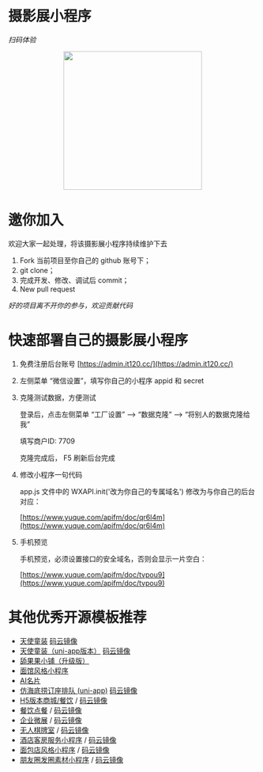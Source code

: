 # 摄影展小程序

*扫码体验*

<div align=center>
  <img width=280 src="https://dcdn.it120.cc/2019/10/22/b89980c3-1a73-48d9-b52d-106417b93010.jpeg"/>
</div>


# 邀你加入

欢迎大家一起处理，将该摄影展小程序持续维护下去

1. Fork 当前项目至你自己的 github 账号下；
2. git clone；
3. 完成开发、修改、调试后 commit；
4. New pull request

*好的项目离不开你的参与，欢迎贡献代码*

# 快速部署自己的摄影展小程序

1. 免费注册后台账号 [https://admin.it120.cc/](https://admin.it120.cc/)
2. 左侧菜单 “微信设置”，填写你自己的小程序 appid 和 secret
3. 克隆测试数据，方便测试
   
   登录后，点击左侧菜单 “工厂设置” --> “数据克隆” --> “将别人的数据克隆给我”

   填写商户ID:  7709

   克隆完成后， F5 刷新后台完成
4. 修改小程序一句代码
   
   app.js 文件中的 WXAPI.init('改为你自己的专属域名') 修改为与你自己的后台对应：

   [https://www.yuque.com/apifm/doc/qr6l4m](https://www.yuque.com/apifm/doc/qr6l4m)

5. 手机预览
   
   手机预览，必须设置接口的安全域名，否则会显示一片空白：

   [https://www.yuque.com/apifm/doc/tvpou9](https://www.yuque.com/apifm/doc/tvpou9)

# 其他优秀开源模板推荐
- [天使童装](https://github.com/EastWorld/wechat-app-mall) [码云镜像](https://gitee.com/javazj/wechat-app-mall)
- [天使童装（uni-app版本）](https://github.com/gooking/uni-app-mall) [码云镜像](https://gitee.com/javazj/uni-app-mall)
- [舔果果小铺（升级版）](https://github.com/gooking/TianguoguoXiaopu)
- [面馆风格小程序](https://gitee.com/javazj/noodle_shop_procedures)
- [AI名片](https://github.com/gooking/visitingCard)
- [仿海底捞订座排队 (uni-app)](https://github.com/gooking/dingzuopaidui) [码云镜像](https://gitee.com/javazj/dingzuopaidui)
- [H5版本商城/餐饮](https://github.com/gooking/vueMinishop)  /  [码云镜像](https://gitee.com/javazj/vueMinishop)
- [餐饮点餐](https://github.com/woniudiancang/bee)  / [码云镜像](https://gitee.com/woniudiancang/bee)
- [企业微展](https://github.com/gooking/qiyeweizan)  / [码云镜像](https://gitee.com/javazj/qiyeweizan)
- [无人棋牌室](https://github.com/gooking/wurenqipai)  / [码云镜像](https://gitee.com/javazj/wurenqipai)
- [酒店客房服务小程序](https://github.com/gooking/hotelRoomService)  / [码云镜像](https://gitee.com/javazj/hotelRoomService)
- [面包店风格小程序](https://github.com/gooking/bread)  / [码云镜像](https://gitee.com/javazj/bread)
- [朋友圈发圈素材小程序](https://github.com/gooking/moments)  / [码云镜像](https://gitee.com/javazj/moments)

